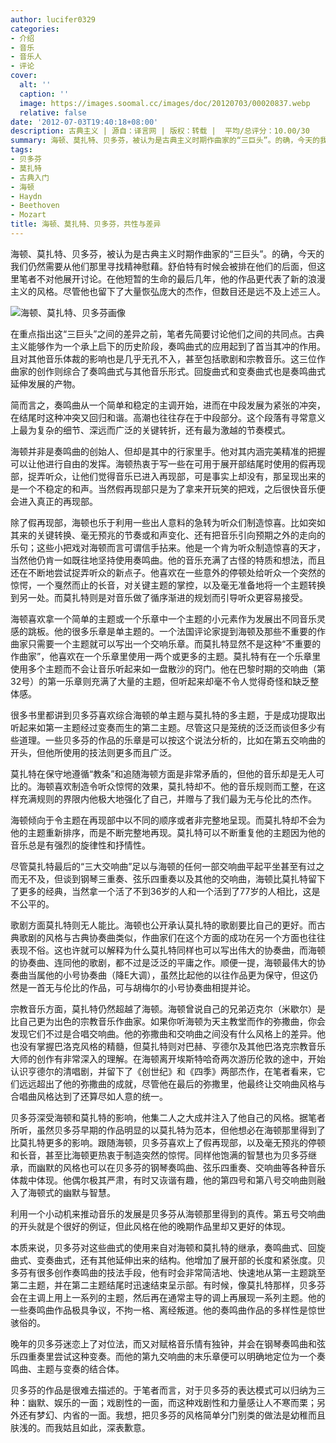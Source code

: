 ```yaml
---
author: lucifer0329
categories:
- 介绍
- 音乐
- 音乐人
- 评论
cover:
  alt: ''
  caption: ''
  image: https://images.soomal.cc/images/doc/20120703/00020837.webp
  relative: false
date: '2012-07-03T19:40:18+08:00'
description: 古典主义 | 源自：译言网 | 版权：转载 |  平均/总评分：10.00/30
summary: 海顿、莫扎特、贝多芬，被认为是古典主义时期作曲家的“三巨头”。的确，今天的我们仍然需要从他们那里寻找精神慰藉。舒伯特有时候会被排在他们的后面，但这里笔者不对他展开讨论。在他短暂的生命的最后几年，他的作品更代表了新的浪漫主义的风格。尽管他也留下了大量恢弘庞大的杰作，但数目还是远不及上述三人……
tags:
- 贝多芬
- 莫扎特
- 古典入门
- 海顿
- Haydn
- Beethoven
- Mozart
title: 海顿、莫扎特、贝多芬，共性与差异
---
```


海顿、莫扎特、贝多芬，被认为是古典主义时期作曲家的“三巨头”。的确，今天的我们仍然需要从他们那里寻找精神慰藉。舒伯特有时候会被排在他们的后面，但这里笔者不对他展开讨论。在他短暂的生命的最后几年，他的作品更代表了新的浪漫主义的风格。尽管他也留下了大量恢弘庞大的杰作，但数目还是远不及上述三人。

![海顿、莫扎特、贝多芬画像](https://images.soomal.cc/images/doc/20120703/00020837.webp)





在重点指出这“三巨头”之间的差异之前，笔者先简要讨论他们之间的共同点。古典主义能够作为一个承上启下的历史阶段，奏鸣曲式的应用起到了首当其冲的作用。且对其他音乐体裁的影响也是几乎无孔不入，甚至包括歌剧和宗教音乐。这三位作曲家的创作则综合了奏鸣曲式与其他音乐形式。回旋曲式和变奏曲式也是奏鸣曲式延伸发展的产物。 

简而言之，奏鸣曲从一个简单和稳定的主调开始，进而在中段发展为紧张的冲突，在结尾时这种冲突又回归和谐。高潮也往往存在于中段部分。这个段落有寻常意义上最为复杂的细节、深远而广泛的关键转折，还有最为激越的节奏模式。 

海顿并非是奏鸣曲的创始人、但却是其中的行家里手。他对其内涵完美精准的把握可以让他进行自由的发挥。海顿热衷于写一些在可用于展开部结尾时使用的假再现部，捉弄听众，让他们觉得音乐已进入再现部，可是事实上却没有，那呈现出来的是一个不稳定的和声。当然假再现部只是为了拿来开玩笑的把戏，之后很快音乐便会进入真正的再现部。 

除了假再现部，海顿也乐于利用一些出人意料的急转为听众们制造惊喜。比如突如其来的关键转换、毫无预兆的节奏或和声变化、还有把音乐引向预期之外的走向的乐句；这些小把戏对海顿而言可谓信手拈来。他是一个肯为听众制造惊喜的天才，当然他仍肯一如既往地坚持使用奏鸣曲。他的音乐充满了古怪的特质和想法，而且还在不断地尝试捉弄听众的新点子。他喜欢在一些意外的停顿处给听众一个突然的惊愕，一个戛然而止的长音，对关键主题的掌控，以及毫无准备地将一个主题转换到另一处。而莫扎特则是对音乐做了循序渐进的规划而引导听众更容易接受。 

海顿喜欢拿一个简单的主题或一个乐章中一个主题的小元素作为发展出不同音乐灵感的跳板。他的很多乐章是单主题的。一个法国评论家提到海顿及那些不重要的作曲家只需要一个主题就可以写出一个交响乐章。而莫扎特显然不是这种“不重要的作曲家”，他喜欢在一个乐章里使用一两个或更多的主题。莫扎特有在一个乐章里使用多个主题而不会让音乐听起来如一盘散沙的窍门。他在巴黎时期的交响曲（第32号）的第一乐章则充满了大量的主题，但听起来却毫不令人觉得奇怪和缺乏整体感。 

很多书里都讲到贝多芬喜欢综合海顿的单主题与莫扎特的多主题，于是成功提取出听起来如第一主题经过变奏而生的第二主题。尽管这只是笼统的泛泛而谈但多少有些道理。一些贝多芬的作品的乐章是可以按这个说法分析的，比如在第五交响曲的开头，但他所使用的技法则更多而且广泛。 

莫扎特在保守地遵循“教条”和追随海顿方面是非常矛盾的，但他的音乐却是无人可比的。海顿喜欢制造令听众惊愕的效果，莫扎特却不。他的音乐规则而工整，在这样充满规则的界限内他极大地强化了自己，并赠与了我们最为无与伦比的杰作。 

海顿倾向于令主题在再现部中以不同的顺序或者非完整地呈现。而莫扎特却不会为他的主题重新排序，而是不断完整地再现。莫扎特可以不断重复他的主题因为他的音乐总是有强烈的旋律性和抒情性。 

尽管莫扎特最后的“三大交响曲”足以与海顿的任何一部交响曲平起平坐甚至有过之而无不及，但谈到钢琴三重奏、弦乐四重奏以及其他的交响曲，海顿比莫扎特留下了更多的经典，当然拿一个活了不到36岁的人和一个活到了77岁的人相比，这是不公平的。 

歌剧方面莫扎特则无人能比。海顿也公开承认莫扎特的歌剧要比自己的更好。而古典歌剧的风格与古典协奏曲类似，作曲家们在这个方面的成功在另一个方面也往往表现不俗。这也许就可以解释为什么莫扎特同样也可以写出伟大的协奏曲，而海顿的协奏曲、连同他的歌剧，都不过是泛泛的平庸之作。顺便一提，海顿最伟大的协奏曲当属他的小号协奏曲（降E大调），虽然比起他的以往作品更为保守，但这仍然是一首无与伦比的作品，可与胡梅尔的小号协奏曲相提并论。 

宗教音乐方面，莫扎特仍然超越了海顿。海顿曾说自己的兄弟迈克尔（米歇尔）是比自己更为出色的宗教音乐作曲家。如果你听海顿为天主教堂而作的弥撒曲，你会发现它们不过是合唱交响曲。他的弥撒曲和交响曲之间没有什么风格上的差异。他也没有掌握巴洛克风格的精髓，但莫扎特则对巴赫、亨德尔及其他巴洛克宗教音乐大师的创作有非常深入的理解。在海顿离开埃斯特哈奇两次游历伦敦的途中，开始认识亨德尔的清唱剧，并留下了《创世纪》和《四季》两部杰作，在笔者看来，它们远远超出了他的弥撒曲的成就，尽管他在最后的弥撒里，他最终让交响曲风格与合唱曲风格达到了还算尽如人意的统一。 

贝多芬深受海顿和莫扎特的影响，他集二人之大成并注入了他自己的风格。据笔者所听，虽然贝多芬早期的作品明显的以莫扎特为范本，但他想必在海顿那里得到了比莫扎特更多的影响。跟随海顿，贝多芬喜欢上了假再现部，以及毫无预兆的停顿和长音，甚至比海顿更热衷于制造突然的惊愕。同样他饱满的智慧也为贝多芬继承，而幽默的风格也可以在贝多芬的钢琴奏鸣曲、弦乐四重奏、交响曲等各种音乐体裁中体现。他偶尔极其严肃，有时又诙谐有趣，他的第四号和第八号交响曲则融入了海顿式的幽默与智慧。 

利用一个小动机来推动音乐的发展是贝多芬从海顿那里得到的真传。第五号交响曲的开头就是个很好的例证，但此风格在他的晚期作品里却又更好的体现。 

本质来说，贝多芬对这些曲式的使用来自对海顿和莫扎特的继承，奏鸣曲式、回旋曲式、变奏曲式，还有其他延伸出来的结构。他增加了展开部的长度和紧张度。贝多芬有很多创作奏鸣曲的技法手段，他有时会非常简洁地、快速地从第一主题跳至第二主题，并在第二主题结尾时迅速结束呈示部。有时候，像莫扎特那样，贝多芬会在主调上用上一系列的主题，然后再在通常主导的调上再展现一系列主题。他的一些奏鸣曲作品极具争议，不拘一格、离经叛道。他的奏鸣曲作品的多样性是惊世骇俗的。

晚年的贝多芬迷恋上了对位法，而又对赋格音乐情有独钟，并会在钢琴奏鸣曲和弦乐四重奏里尝试这种变奏。而他的第九交响曲的末乐章便可以明确地定位为一个奏鸣曲、主题与变奏的结合体。 

贝多芬的作品是很难去描述的。于笔者而言，对于贝多芬的表达模式可以归纳为三种：幽默、娱乐的一面；戏剧性的一面，而这种戏剧性和力量感让人不寒而栗；另外还有梦幻、内省的一面。我想，把贝多芬的风格简单分门别类的做法是幼稚而且肤浅的。而我姑且如此，深表歉意。